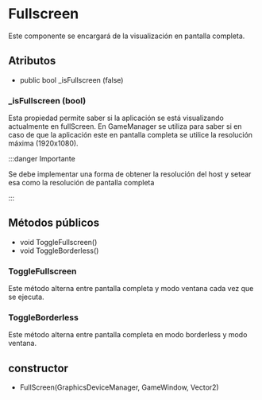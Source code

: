 # Fullscreen
Este componente se encargará de la visualización en pantalla completa.


## Atributos

- public bool _isFullscreen (false)

### _isFullscreen (bool)

Esta propiedad permite saber si la aplicación se está visualizando actualmente en fullScreen. En GameManager se utiliza para saber si en caso de que la aplicación este en pantalla completa se utilice la resolución máxima (1920x1080).

:::danger Importante

Se debe implementar una forma de obtener la resolución del host y setear esa como la resolución de pantalla completa

:::


## Métodos públicos

- void ToggleFullscreen()
- void ToggleBorderless()

### ToggleFullscreen

Este método alterna entre pantalla completa y modo ventana cada vez que se ejecuta. 

### ToggleBorderless

Este método alterna entre pantalla completa en modo borderless y modo ventana.

## constructor
- FullScreen(GraphicsDeviceManager, GameWindow, Vector2)
